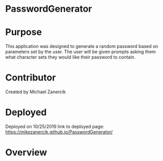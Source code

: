 # PasswordGenerator
# Purpose

This application was designed to generate a random password based on parameters set by the user. 
The user will be given prompts asking them what character sets they would like their password to contain.

# Contributor

Created by Michael Zanercik

# Deployed

Deployed on 10/25/2019
link to deployed page: https://mikezanercik.github.io/PasswordGenerator/

# Overview
